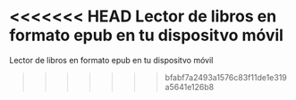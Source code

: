 <<<<<<< HEAD
Lector de libros en formato epub en tu dispositvo móvil
=======
Lector de libros en formato epub en tu dispositvo móvil
>>>>>>> bfabf7a2493a1576c83f11de1e319a5641e126b8
